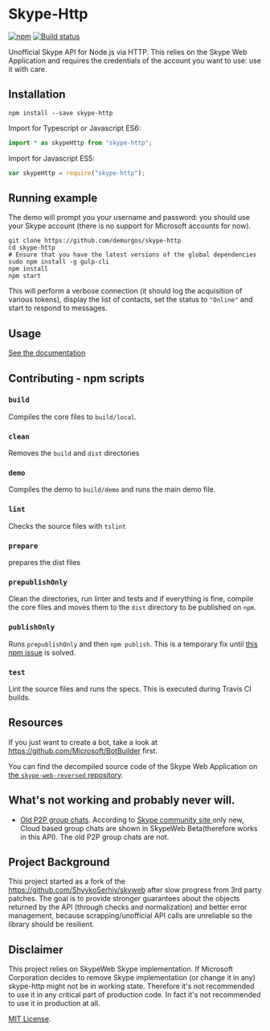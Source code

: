 # Skype-Http

[![npm](https://img.shields.io/npm/v/skype-http.svg?maxAge=2592000)](https://www.npmjs.com/package/skype-http)
[![Build status](https://img.shields.io/travis/demurgos/skype-http/master.svg?maxAge=2592000)](https://travis-ci.org/demurgos/skype-http)

Unofficial Skype API for Node.js via HTTP.
This relies on the Skype Web Application and requires the credentials of the account you want to use: use it with care.

## Installation

````shell
npm install --save skype-http

````

Import for Typescript or Javascript ES6:
````ts
import * as skypeHttp from "skype-http";
````

Import for Javascript ES5:
````js
var skypeHttp = require("skype-http");
````

## Running example

The demo will prompt you your username and password: you should use your Skype account (there is no support for
Microsoft accounts for now).

````shell
git clone https://github.com/demurgos/skype-http
cd skype-http
# Ensure that you have the latest versions of the global dependencies
sudo npm install -g gulp-cli
npm install
npm start
````

This will perform a verbose connection (it should log the acquisition of various tokens), display the list of contacts,
set the status to `"Online"` and start to respond to messages.

## Usage

[See the documentation](./doc/api/package.md)

## Contributing - npm scripts

### `build`

Compiles the core files to `build/local`.

### `clean`

Removes the `build` and `dist` directories

### `demo`

Compiles the demo to `build/demo` and runs the main demo file.

### `lint`

Checks the source files with `tslint`

### `prepare`

prepares the dist files

### `prepublishOnly`

Clean the directories, run linter and tests and if everything is fine, compile the core files and moves them to the `dist` directory to be published on `npm`.

### `publishOnly`

Runs `prepublishOnly` and then `npm publish`. This is a temporary fix until [this npm issue](https://github.com/npm/npm/issues/10074) is solved.

### `test`

Lint the source files and runs the specs.
This is executed during Travis CI builds.

## Resources

If you just want to create a bot, take a look at https://github.com/Microsoft/BotBuilder first.

You can find the decompiled source code of the Skype Web Application on [the `skype-web-reversed` repository](https://github.com/demurgos/skype-web-reversed).

## What's not working and probably never will.
* [Old P2P group chats](https://github.com/ShyykoSerhiy/skyweb/issues/6). According to  [Skype community site ](http://community.skype.com/t5/Skype-for-Web-Beta/Group-chats-missing-on-skype-web/td-p/3884218) only new, Cloud based group chats are shown in SkypeWeb Beta(therefore works in this API). The old P2P group chats are not.  


## Project Background
This project started as a fork of the https://github.com/ShyykoSerhiy/skyweb after slow progress from 3rd party patches. The goal is to provide stronger guarantees about the objects returned by the API (through checks and normalization) and better error management, because scrapping/unofficial API calls are unreliable so the library should be resilient.

## Disclaimer 
This project relies on SkypeWeb Skype implementation. If Microsoft Corporation decides to remove Skype
implementation (or change it in any) skype-http might not be in working state. Therefore it's not recommended to use it 
in any critical part of production code. In fact it's not recommended to use it in production at all.

[MIT License](https://github.com/demurgos/skype-http/blob/master/LICENSE.md).
